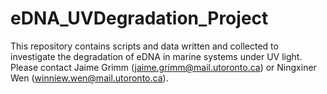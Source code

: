 # eDNA_UVDegradation_Project
This repository contains scripts and data written and collected to investigate the degradation of eDNA in marine systems under UV light. Please contact Jaime Grimm (jaime.grimm@mail.utoronto.ca) or Ningxiner Wen (winniew.wen@mail.utoronto.ca). 

